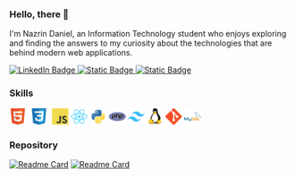 ### Hello, there :wave:
I'm Nazrin Daniel, an Information Technology student who enjoys exploring and finding the answers to my curiosity about the technologies that are behind modern web applications.
<div>
  <a href="https://www.linkedin.com/in/nazrindaniell/">
    <img alt="LinkedIn Badge" src="https://img.shields.io/badge/LinkedIn-%230A66C2?style=flat-square&logo=linkedin">
  </a>
  <a href="https://codepen.io/nazrindaniell">
    <img alt="Static Badge" src="https://img.shields.io/badge/CodePen-black?style=flat-square&logo=codepen">
  </a>
  <a href="https://github.com/nazrindaniell">
    <img alt="Static Badge" src="https://img.shields.io/badge/Follow-white?style=social&logo=github">  
  </a>
</div>

### Skills
<div>
  <img src="https://github.com/devicons/devicon/blob/master/icons/html5/html5-original.svg" title="HTML5" alt="HTML" width="30" height="30"/>&nbsp;
  <img src="https://github.com/devicons/devicon/blob/master/icons/css3/css3-original.svg" title="CSS3" alt="CSS" width="30" height="30"/>&nbsp;
  <img src="https://github.com/devicons/devicon/blob/master/icons/javascript/javascript-original.svg" title="JavaScript" alt="JavaScript" width="30" height="30"/>
  <img src="https://github.com/devicons/devicon/blob/master/icons/react/react-original.svg" title="React" alt="React" width="30" height="30"/>
  <img src="https://github.com/devicons/devicon/blob/master/icons/python/python-original.svg" title="Python" alt="Python" width="30" height="30"/>
  <img src="https://github.com/devicons/devicon/blob/master/icons/php/php-original.svg" title="PHP" alt="PHP" width="30" height="30"/>
  <img src="https://github.com/devicons/devicon/blob/master/icons/tailwindcss/tailwindcss-original.svg" title="Tailwind CSS" alt="Tailwind CSS" width="30" height="30"/>
  <img src="https://github.com/devicons/devicon/blob/master/icons/linux/linux-original.svg" title="Linux" alt="Linux" width="30" height="30"/>
  <img src="https://github.com/devicons/devicon/blob/master/icons/git/git-original.svg" title="Git" alt="Git" width="30" height="30"/>
  <img src="https://github.com/devicons/devicon/blob/master/icons/mysql/mysql-original-wordmark.svg" title="MySQL" alt="MySQL" width="30" height="30"/>
</div>

### Repository
<!--Card section-->
[![Readme Card](https://github-readme-stats.vercel.app/api/pin/?username=nazrindaniell&repo=GoTravel&show_owner=true&theme=radical)](https://github.com/nazrindaniell/GoTravel)
[![Readme Card](https://github-readme-stats.vercel.app/api/pin/?username=nazrindaniell&repo=GemaLoka&show_owner=true&theme=radical)](https://github.com/nazrindaniell/GemaLoka)

